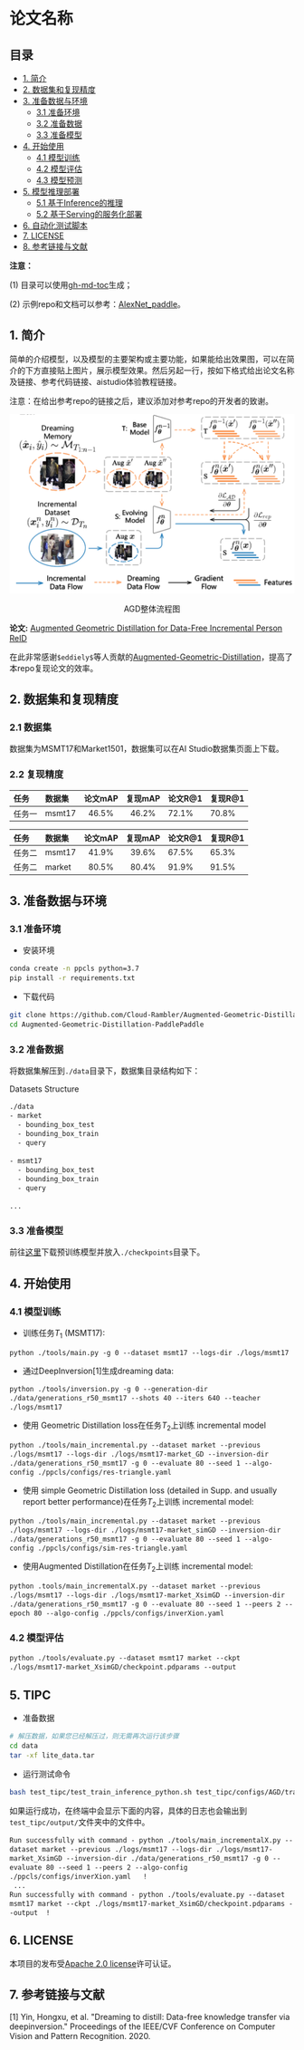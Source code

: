 # 论文名称

## 目录

- [1. 简介]()
- [2. 数据集和复现精度]()
- [3. 准备数据与环境]()
    - [3.1 准备环境]()
    - [3.2 准备数据]()
    - [3.3 准备模型]()
- [4. 开始使用]()
    - [4.1 模型训练]()
    - [4.2 模型评估]()
    - [4.3 模型预测]()
- [5. 模型推理部署]()
    - [5.1 基于Inference的推理]()
    - [5.2 基于Serving的服务化部署]()
- [6. 自动化测试脚本]()
- [7. LICENSE]()
- [8. 参考链接与文献]()


**注意：**

(1) 目录可以使用[gh-md-toc](https://github.com/ekalinin/github-markdown-toc)生成；

(2) 示例repo和文档可以参考：[AlexNet_paddle](https://github.com/littletomatodonkey/AlexNet-Prod/blob/tipc/pipeline/Step5/AlexNet_paddle/README.md)。

## 1. 简介

简单的介绍模型，以及模型的主要架构或主要功能，如果能给出效果图，可以在简介的下方直接贴上图片，展示模型效果。然后另起一行，按如下格式给出论文名称及链接、参考代码链接、aistudio体验教程链接。

注意：在给出参考repo的链接之后，建议添加对参考repo的开发者的致谢。

<div align="center">
<img src="./images/pipeline.png"  width = "600" />
<p>AGD整体流程图</p>
</div>

**论文:** [Augmented Geometric Distillation for Data-Free Incremental Person ReID](https://openaccess.thecvf.com/content/CVPR2022/html/Lu_Augmented_Geometric_Distillation_for_Data-Free_Incremental_Person_ReID_CVPR_2022_paper.html)



在此非常感谢`$eddiely$`等人贡献的[Augmented-Geometric-Distillation](https://github.com/eddielyc/Augmented-Geometric-Distillation)，提高了本repo复现论文的效率。



## 2. 数据集和复现精度

### 2.1 数据集
数据集为MSMT17和Market1501，数据集可以在AI Studio数据集页面上下载。

### 2.2 复现精度
| 任务  | 数据集| 论文mAP|复现mAP|论文R@1 | 复现R@1  |  
| :--- | :--- |  :----:  | :--------: |  :----  |   :----  | 
|任务一|msmt17| 46.5%|   46.2%|72.1% |70.8%  |

| 任务  | 数据集    | 论文mAP | 复现mAP | 论文R@1 | 复现R@1  |
|:----|:-------|:-----:|:-----:|:------|:------| 
| 任务二 | msmt17 | 41.9% | 39.6% | 67.5% | 65.3% |
| 任务二 | market | 80.5% | 80.4% | 91.9%  | 91.5%   |






## 3. 准备数据与环境


### 3.1 准备环境

* 安装环境

```bash
conda create -n ppcls python=3.7
pip install -r requirements.txt
```

* 下载代码

```bash
git clone https://github.com/Cloud-Rambler/Augmented-Geometric-Distillation-PaddlePaddle.git
cd Augmented-Geometric-Distillation-PaddlePaddle
```

### 3.2 准备数据

将数据集解压到`./data`目录下，数据集目录结构如下：

Datasets Structure
```
./data
- market
  - bounding_box_test
  - bounding_box_train
  - query
 
- msmt17
  - bounding_box_test
  - bounding_box_train
  - query

...
```

### 3.3 准备模型


前往[这里](https://paddle-imagenet-models-name.bj.bcebos.com/dygraph/others/resnet50-19c8e357_torch2paddle.pdparams)下载预训练模型并放入`./checkpoints`目录下。


## 4. 开始使用


### 4.1 模型训练

* 训练任务$T_1$ (MSMT17):
```
python ./tools/main.py -g 0 --dataset msmt17 --logs-dir ./logs/msmt17
```

* 通过DeepInversion[1]生成dreaming data:
```
python ./tools/inversion.py -g 0 --generation-dir ./data/generations_r50_msmt17 --shots 40 --iters 640 --teacher ./logs/msmt17
```

* 使用 Geometric Distillation loss在任务$T_2$上训练 incremental model
```
python ./tools/main_incremental.py --dataset market --previous ./logs/msmt17 --logs-dir ./logs/msmt17-market_GD --inversion-dir ./data/generations_r50_msmt17 -g 0 --evaluate 80 --seed 1 --algo-config ./ppcls/configs/res-triangle.yaml
```

* 使用 simple Geometric Distillation loss (detailed in Supp. and usually report better performance)在任务$T_2$上训练 incremental model:
```
python ./tools/main_incremental.py --dataset market --previous ./logs/msmt17 --logs-dir ./logs/msmt17-market_simGD --inversion-dir ./data/generations_r50_msmt17 -g 0 --evaluate 80 --seed 1 --algo-config ./ppcls/configs/sim-res-triangle.yaml
```

* 使用Augmented Distillation在任务$T_2$上训练 incremental model:
```
python .tools/main_incrementalX.py --dataset market --previous ./logs/msmt17 --logs-dir ./logs/msmt17-market_XsimGD --inversion-dir ./data/generations_r50_msmt17 -g 0 --evaluate 80 --seed 1 --peers 2 --epoch 80 --algo-config ./ppcls/configs/inverXion.yaml
```

### 4.2 模型评估

```angular2svg
python ./tools/evaluate.py --dataset msmt17 market --ckpt ./logs/msmt17-market_XsimGD/checkpoint.pdparams --output 
```

## 5. TIPC



* 准备数据

```bash
# 解压数据，如果您已经解压过，则无需再次运行该步骤
cd data
tar -xf lite_data.tar
```

* 运行测试命令

```bash
bash test_tipc/test_train_inference_python.sh test_tipc/configs/AGD/train_infer_python.txt lite_train_lite_infer
```

如果运行成功，在终端中会显示下面的内容，具体的日志也会输出到`test_tipc/output/`文件夹中的文件中。

```
Run successfully with command - python ./tools/main_incrementalX.py --dataset market --previous ./logs/msmt17 --logs-dir ./logs/msmt17-market_XsimGD --inversion-dir ./data/generations_r50_msmt17 -g 0 --evaluate 80 --seed 1 --peers 2 --algo-config ./ppcls/configs/inverXion.yaml   !  
 ...
Run successfully with command - python ./tools/evaluate.py --dataset msmt17 market --ckpt ./logs/msmt17-market_XsimGD/checkpoint.pdparams --output  !
```


## 6. LICENSE

本项目的发布受[Apache 2.0 license](./LICENSE)许可认证。

## 7. 参考链接与文献
[1] Yin, Hongxu, et al. "Dreaming to distill: Data-free knowledge transfer via deepinversion." Proceedings of the IEEE/CVF Conference on Computer Vision and Pattern Recognition. 2020.
